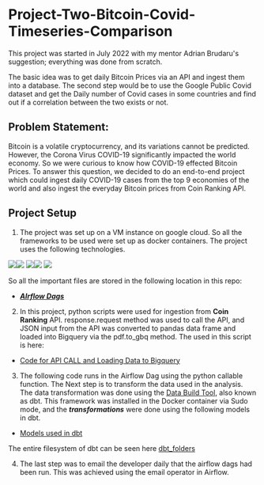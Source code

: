 # Project-Two-Bitcoin-Covid-Timeseries-Comparison

This project was started in July 2022 with my mentor Adrian Brudaru's suggestion; everything was done from scratch.

The basic idea was to get daily Bitcoin Prices via an API and ingest them into a database. The second step would be to 
use the Google Public Covid dataset and get the Daily number of Covid cases in some countries and find out if a correlation between the two exists or not. 

## Problem Statement:

Bitcoin is a volatile cryptocurrency, and its variations cannot be predicted. However, the Corona Virus COVID-19 significantly impacted the world economy. So we were curious to know 
how COVID-19 effected Bitcoin Prices. To answer this question, we decided to do an end-to-end project which could ingest daily COVID-19 cases from the top 9 economies of the world and also ingest the everyday Bitcoin prices from Coin Ranking API. 

## Project Setup

1. The project was set up on a VM instance on google cloud. So all the frameworks to be used were set up as docker containers.
The project uses the following technologies.

<img src="https://img.shields.io/badge/Google Cloud-4885ed?style=for-the-badge&logo=googlecloud&logoColor=white" /><img src="https://img.shields.io/badge/airflow-000000?style=for-the-badge&logo=apacheairflow&logoColor=white" /> <img src="https://img.shields.io/badge/dbt-FFFFFF?style=for-the-badge&logo=dbt&logoColor=orange" /><img src="https://img.shields.io/badge/Python-3776AB?style=for-the-badge&logo=python&logoColor=white" /> <img src="https://img.shields.io/badge/data studio-4285F4?style=for-the-badge&logo=google&logoColor=black" />



So all the important files are stored in the following location in this repo:

+ ***[AIrflow Dags](https://github.com/AmanGuptAnalytics/Project-Two-Bitcoin-Covid-Timeseries-Comparison/tree/main/mnt/airflow/dags)***

2. In this project, python scripts were used for ingestion from **Coin Ranking** API.  response.request method was used to call the API, and JSON 
input from the API was converted to pandas data frame and loaded into Bigquery via the pdf.to_gbq method. The used in this script is here:

+ [Code for API CALL and Loading Data to Bigquery](https://github.com/AmanGuptAnalytics/Project-Two-Bitcoin-Covid-Timeseries-Comparison/blob/main/mnt/airflow/dags/scripts/Bitcoin_rate_API_and_upload.py)

  

3. The following code runs in the Airflow Dag using the python callable function. The Next step is to transform the data used in the analysis.
The data transformation was done using the [Data Build Tool](https://www.getdbt.com/), also known as dbt. This framework was installed in the Docker container via Sudo mode, and the ***transformations*** were done using the following models in dbt.

+ [Models used in dbt](https://github.com/AmanGuptAnalytics/Project-Two-Bitcoin-Covid-Timeseries-Comparison/tree/main/mnt/airflow/dags/dbt_rev1/models/B_C_models)

The entire filesystem of dbt can be seen here [dbt_folders](https://github.com/AmanGuptAnalytics/Project-Two-Bitcoin-Covid-Timeseries-Comparison/tree/main/mnt/airflow/dags/dbt_rev1)

4. The last step was to email the developer daily that the airflow dags had been run. This was achieved using the 
email operator in Airflow. 


